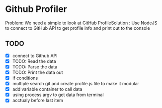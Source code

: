 # Github Profiler
Problem: We need a simple to look at GitHub ProfileSolution : Use NodeJS to connect to GitHub API to
get profile info and print out to the console


## TODO
* [x] connect to Github API
* [x] TODO: Read the data
* [x] TODO: Parse the data
* [x] TODO: Print the data out
* [x] if conditions
* [x] multiple search git and create profile.js file to make it modular
* [x] add variable container to call data
* [x] using process argv to get data from terminal
* [x] acctualy before last item
